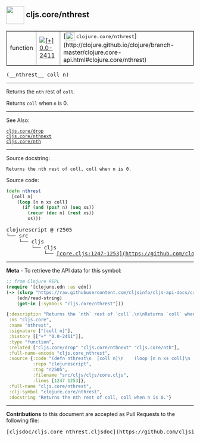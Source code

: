 ## <img width="48px" valign="middle" src="http://i.imgur.com/Hi20huC.png"> cljs.core/nthrest

 <table border="1">
<tr>

<td>function</td>
<td><a href="https://github.com/cljsinfo/cljs-api-docs/tree/0.0-2411"><img valign="middle" alt="[+] 0.0-2411" src="https://img.shields.io/badge/+-0.0--2411-lightgrey.svg"></a> </td>
<td>
[<img height="24px" valign="middle" src="http://i.imgur.com/1GjPKvB.png"> <samp>clojure.core/nthrest</samp>](http://clojure.github.io/clojure/branch-master/clojure.core-api.html#clojure.core/nthrest)
</td>
</tr>
</table>

 <samp>
(__nthrest__ coll n)<br>
</samp>

---

Returns the `nth` rest of `coll`.

Returns `coll` when `n` is 0.

---


See Also:

[`cljs.core/drop`](cljs.core_drop.md)<br>
[`cljs.core/nthnext`](cljs.core_nthnext.md)<br>
[`cljs.core/nth`](cljs.core_nth.md)<br>

---

Source docstring:

```
Returns the nth rest of coll, coll when n is 0.
```

Source code:

```clj
(defn nthrest
  [coll n]
    (loop [n n xs coll]
      (if (and (pos? n) (seq xs))
        (recur (dec n) (rest xs))
        xs)))
```

 <pre>
clojurescript @ r2505
└── src
    └── cljs
        └── cljs
            └── <ins>[core.cljs:1247-1253](https://github.com/clojure/clojurescript/blob/r2505/src/cljs/cljs/core.cljs#L1247-L1253)</ins>
</pre>


---

__Meta__ - To retrieve the API data for this symbol:

```clj
;; from Clojure REPL
(require '[clojure.edn :as edn])
(-> (slurp "https://raw.githubusercontent.com/cljsinfo/cljs-api-docs/catalog/cljs-api.edn")
    (edn/read-string)
    (get-in [:symbols "cljs.core/nthrest"]))
```

```clj
{:description "Returns the `nth` rest of `coll`.\n\nReturns `coll` when `n` is 0.",
 :ns "cljs.core",
 :name "nthrest",
 :signature ["[coll n]"],
 :history [["+" "0.0-2411"]],
 :type "function",
 :related ["cljs.core/drop" "cljs.core/nthnext" "cljs.core/nth"],
 :full-name-encode "cljs.core_nthrest",
 :source {:code "(defn nthrest\n  [coll n]\n    (loop [n n xs coll]\n      (if (and (pos? n) (seq xs))\n        (recur (dec n) (rest xs))\n        xs)))",
          :repo "clojurescript",
          :tag "r2505",
          :filename "src/cljs/cljs/core.cljs",
          :lines [1247 1253]},
 :full-name "cljs.core/nthrest",
 :clj-symbol "clojure.core/nthrest",
 :docstring "Returns the nth rest of coll, coll when n is 0."}

```

---

__Contributions__ to this document are accepted as Pull Requests to the following file:

 <pre>
[cljsdoc/cljs.core_nthrest.cljsdoc](https://github.com/cljsinfo/cljs-api-docs/blob/master/cljsdoc/cljs.core_nthrest.cljsdoc)
</pre>

